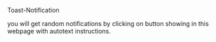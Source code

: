 Toast-Notification

you will get random notifications by clicking on button showing in this webpage with autotext instructions.